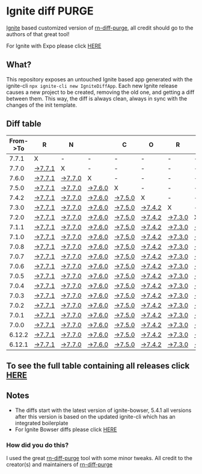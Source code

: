 # Ignite diff PURGE

[Ignite](https://github.com/infinitered/ignite) based customized version of [rn-diff-purge](https://github.com/react-native-community/rn-diff-purge/), all credit should go to the authors of that great tool!

For Ignite with Expo please click [HERE](https://github.com/nirre7/ignite-expo-diff-purge)

## What?

This repository exposes an untouched Ignite based app generated with the ignite-cli
`npx ignite-cli new IgniteDiffApp`. Each new Ignite release causes a new project to be created, removing the old one, and getting a diff between them. This way, the diff is always clean, always in sync with the changes of the init template.

## Diff table

| From->To | R                                                                                            | N                                                                                            |                                                                                              | C                                                                                            | O                                                                                            | R                                                                                            | E                                                                                            |                                                                                              | T                                                                                            | E                                                                                            | A                                                                                            | M                                                                                            |                                                                                              |                                                                                              |                                                                                              |                                                                                              |                                                                                              |                                                                                              |                                                                                                |     |
| -------- | -------------------------------------------------------------------------------------------- | -------------------------------------------------------------------------------------------- | -------------------------------------------------------------------------------------------- | -------------------------------------------------------------------------------------------- | -------------------------------------------------------------------------------------------- | -------------------------------------------------------------------------------------------- | -------------------------------------------------------------------------------------------- | -------------------------------------------------------------------------------------------- | -------------------------------------------------------------------------------------------- | -------------------------------------------------------------------------------------------- | -------------------------------------------------------------------------------------------- | -------------------------------------------------------------------------------------------- | -------------------------------------------------------------------------------------------- | -------------------------------------------------------------------------------------------- | -------------------------------------------------------------------------------------------- | -------------------------------------------------------------------------------------------- | -------------------------------------------------------------------------------------------- | -------------------------------------------------------------------------------------------- | ---------------------------------------------------------------------------------------------- | --- |
| 7.7.1    | X                                                                                            | -                                                                                            | -                                                                                            | -                                                                                            | -                                                                                            | -                                                                                            | -                                                                                            | -                                                                                            | -                                                                                            | -                                                                                            | -                                                                                            | -                                                                                            | -                                                                                            | -                                                                                            | -                                                                                            | -                                                                                            | -                                                                                            | -                                                                                            | -                                                                                              | -   |
| 7.7.0    | [->7.7.1](https://github.com/nirre7/ignite-diff-purge/compare/release/7.7.0..release/7.7.1)  | X                                                                                            | -                                                                                            | -                                                                                            | -                                                                                            | -                                                                                            | -                                                                                            | -                                                                                            | -                                                                                            | -                                                                                            | -                                                                                            | -                                                                                            | -                                                                                            | -                                                                                            | -                                                                                            | -                                                                                            | -                                                                                            | -                                                                                            | -                                                                                              | -   |
| 7.6.0    | [->7.7.1](https://github.com/nirre7/ignite-diff-purge/compare/release/7.6.0..release/7.7.1)  | [->7.7.0](https://github.com/nirre7/ignite-diff-purge/compare/release/7.6.0..release/7.7.0)  | X                                                                                            | -                                                                                            | -                                                                                            | -                                                                                            | -                                                                                            | -                                                                                            | -                                                                                            | -                                                                                            | -                                                                                            | -                                                                                            | -                                                                                            | -                                                                                            | -                                                                                            | -                                                                                            | -                                                                                            | -                                                                                            | -                                                                                              | -   |
| 7.5.0    | [->7.7.1](https://github.com/nirre7/ignite-diff-purge/compare/release/7.5.0..release/7.7.1)  | [->7.7.0](https://github.com/nirre7/ignite-diff-purge/compare/release/7.5.0..release/7.7.0)  | [->7.6.0](https://github.com/nirre7/ignite-diff-purge/compare/release/7.5.0..release/7.6.0)  | X                                                                                            | -                                                                                            | -                                                                                            | -                                                                                            | -                                                                                            | -                                                                                            | -                                                                                            | -                                                                                            | -                                                                                            | -                                                                                            | -                                                                                            | -                                                                                            | -                                                                                            | -                                                                                            | -                                                                                            | -                                                                                              | -   |
| 7.4.2    | [->7.7.1](https://github.com/nirre7/ignite-diff-purge/compare/release/7.4.2..release/7.7.1)  | [->7.7.0](https://github.com/nirre7/ignite-diff-purge/compare/release/7.4.2..release/7.7.0)  | [->7.6.0](https://github.com/nirre7/ignite-diff-purge/compare/release/7.4.2..release/7.6.0)  | [->7.5.0](https://github.com/nirre7/ignite-diff-purge/compare/release/7.4.2..release/7.5.0)  | X                                                                                            | -                                                                                            | -                                                                                            | -                                                                                            | -                                                                                            | -                                                                                            | -                                                                                            | -                                                                                            | -                                                                                            | -                                                                                            | -                                                                                            | -                                                                                            | -                                                                                            | -                                                                                            | -                                                                                              | -   |
| 7.3.0    | [->7.7.1](https://github.com/nirre7/ignite-diff-purge/compare/release/7.3.0..release/7.7.1)  | [->7.7.0](https://github.com/nirre7/ignite-diff-purge/compare/release/7.3.0..release/7.7.0)  | [->7.6.0](https://github.com/nirre7/ignite-diff-purge/compare/release/7.3.0..release/7.6.0)  | [->7.5.0](https://github.com/nirre7/ignite-diff-purge/compare/release/7.3.0..release/7.5.0)  | [->7.4.2](https://github.com/nirre7/ignite-diff-purge/compare/release/7.3.0..release/7.4.2)  | X                                                                                            | -                                                                                            | -                                                                                            | -                                                                                            | -                                                                                            | -                                                                                            | -                                                                                            | -                                                                                            | -                                                                                            | -                                                                                            | -                                                                                            | -                                                                                            | -                                                                                            | -                                                                                              | -   |
| 7.2.0    | [->7.7.1](https://github.com/nirre7/ignite-diff-purge/compare/release/7.2.0..release/7.7.1)  | [->7.7.0](https://github.com/nirre7/ignite-diff-purge/compare/release/7.2.0..release/7.7.0)  | [->7.6.0](https://github.com/nirre7/ignite-diff-purge/compare/release/7.2.0..release/7.6.0)  | [->7.5.0](https://github.com/nirre7/ignite-diff-purge/compare/release/7.2.0..release/7.5.0)  | [->7.4.2](https://github.com/nirre7/ignite-diff-purge/compare/release/7.2.0..release/7.4.2)  | [->7.3.0](https://github.com/nirre7/ignite-diff-purge/compare/release/7.2.0..release/7.3.0)  | X                                                                                            | -                                                                                            | -                                                                                            | -                                                                                            | -                                                                                            | -                                                                                            | -                                                                                            | -                                                                                            | -                                                                                            | -                                                                                            | -                                                                                            | -                                                                                            | -                                                                                              | -   |
| 7.1.1    | [->7.7.1](https://github.com/nirre7/ignite-diff-purge/compare/release/7.1.1..release/7.7.1)  | [->7.7.0](https://github.com/nirre7/ignite-diff-purge/compare/release/7.1.1..release/7.7.0)  | [->7.6.0](https://github.com/nirre7/ignite-diff-purge/compare/release/7.1.1..release/7.6.0)  | [->7.5.0](https://github.com/nirre7/ignite-diff-purge/compare/release/7.1.1..release/7.5.0)  | [->7.4.2](https://github.com/nirre7/ignite-diff-purge/compare/release/7.1.1..release/7.4.2)  | [->7.3.0](https://github.com/nirre7/ignite-diff-purge/compare/release/7.1.1..release/7.3.0)  | [->7.2.0](https://github.com/nirre7/ignite-diff-purge/compare/release/7.1.1..release/7.2.0)  | X                                                                                            | -                                                                                            | -                                                                                            | -                                                                                            | -                                                                                            | -                                                                                            | -                                                                                            | -                                                                                            | -                                                                                            | -                                                                                            | -                                                                                            | -                                                                                              | -   |
| 7.1.0    | [->7.7.1](https://github.com/nirre7/ignite-diff-purge/compare/release/7.1.0..release/7.7.1)  | [->7.7.0](https://github.com/nirre7/ignite-diff-purge/compare/release/7.1.0..release/7.7.0)  | [->7.6.0](https://github.com/nirre7/ignite-diff-purge/compare/release/7.1.0..release/7.6.0)  | [->7.5.0](https://github.com/nirre7/ignite-diff-purge/compare/release/7.1.0..release/7.5.0)  | [->7.4.2](https://github.com/nirre7/ignite-diff-purge/compare/release/7.1.0..release/7.4.2)  | [->7.3.0](https://github.com/nirre7/ignite-diff-purge/compare/release/7.1.0..release/7.3.0)  | [->7.2.0](https://github.com/nirre7/ignite-diff-purge/compare/release/7.1.0..release/7.2.0)  | [->7.1.1](https://github.com/nirre7/ignite-diff-purge/compare/release/7.1.0..release/7.1.1)  | X                                                                                            | -                                                                                            | -                                                                                            | -                                                                                            | -                                                                                            | -                                                                                            | -                                                                                            | -                                                                                            | -                                                                                            | -                                                                                            | -                                                                                              | -   |
| 7.0.8    | [->7.7.1](https://github.com/nirre7/ignite-diff-purge/compare/release/7.0.8..release/7.7.1)  | [->7.7.0](https://github.com/nirre7/ignite-diff-purge/compare/release/7.0.8..release/7.7.0)  | [->7.6.0](https://github.com/nirre7/ignite-diff-purge/compare/release/7.0.8..release/7.6.0)  | [->7.5.0](https://github.com/nirre7/ignite-diff-purge/compare/release/7.0.8..release/7.5.0)  | [->7.4.2](https://github.com/nirre7/ignite-diff-purge/compare/release/7.0.8..release/7.4.2)  | [->7.3.0](https://github.com/nirre7/ignite-diff-purge/compare/release/7.0.8..release/7.3.0)  | [->7.2.0](https://github.com/nirre7/ignite-diff-purge/compare/release/7.0.8..release/7.2.0)  | [->7.1.1](https://github.com/nirre7/ignite-diff-purge/compare/release/7.0.8..release/7.1.1)  | [->7.1.0](https://github.com/nirre7/ignite-diff-purge/compare/release/7.0.8..release/7.1.0)  | X                                                                                            | -                                                                                            | -                                                                                            | -                                                                                            | -                                                                                            | -                                                                                            | -                                                                                            | -                                                                                            | -                                                                                            | -                                                                                              | -   |
| 7.0.7    | [->7.7.1](https://github.com/nirre7/ignite-diff-purge/compare/release/7.0.7..release/7.7.1)  | [->7.7.0](https://github.com/nirre7/ignite-diff-purge/compare/release/7.0.7..release/7.7.0)  | [->7.6.0](https://github.com/nirre7/ignite-diff-purge/compare/release/7.0.7..release/7.6.0)  | [->7.5.0](https://github.com/nirre7/ignite-diff-purge/compare/release/7.0.7..release/7.5.0)  | [->7.4.2](https://github.com/nirre7/ignite-diff-purge/compare/release/7.0.7..release/7.4.2)  | [->7.3.0](https://github.com/nirre7/ignite-diff-purge/compare/release/7.0.7..release/7.3.0)  | [->7.2.0](https://github.com/nirre7/ignite-diff-purge/compare/release/7.0.7..release/7.2.0)  | [->7.1.1](https://github.com/nirre7/ignite-diff-purge/compare/release/7.0.7..release/7.1.1)  | [->7.1.0](https://github.com/nirre7/ignite-diff-purge/compare/release/7.0.7..release/7.1.0)  | [->7.0.8](https://github.com/nirre7/ignite-diff-purge/compare/release/7.0.7..release/7.0.8)  | X                                                                                            | -                                                                                            | -                                                                                            | -                                                                                            | -                                                                                            | -                                                                                            | -                                                                                            | -                                                                                            | -                                                                                              | -   |
| 7.0.6    | [->7.7.1](https://github.com/nirre7/ignite-diff-purge/compare/release/7.0.6..release/7.7.1)  | [->7.7.0](https://github.com/nirre7/ignite-diff-purge/compare/release/7.0.6..release/7.7.0)  | [->7.6.0](https://github.com/nirre7/ignite-diff-purge/compare/release/7.0.6..release/7.6.0)  | [->7.5.0](https://github.com/nirre7/ignite-diff-purge/compare/release/7.0.6..release/7.5.0)  | [->7.4.2](https://github.com/nirre7/ignite-diff-purge/compare/release/7.0.6..release/7.4.2)  | [->7.3.0](https://github.com/nirre7/ignite-diff-purge/compare/release/7.0.6..release/7.3.0)  | [->7.2.0](https://github.com/nirre7/ignite-diff-purge/compare/release/7.0.6..release/7.2.0)  | [->7.1.1](https://github.com/nirre7/ignite-diff-purge/compare/release/7.0.6..release/7.1.1)  | [->7.1.0](https://github.com/nirre7/ignite-diff-purge/compare/release/7.0.6..release/7.1.0)  | [->7.0.8](https://github.com/nirre7/ignite-diff-purge/compare/release/7.0.6..release/7.0.8)  | [->7.0.7](https://github.com/nirre7/ignite-diff-purge/compare/release/7.0.6..release/7.0.7)  | X                                                                                            | -                                                                                            | -                                                                                            | -                                                                                            | -                                                                                            | -                                                                                            | -                                                                                            | -                                                                                              | -   |
| 7.0.5    | [->7.7.1](https://github.com/nirre7/ignite-diff-purge/compare/release/7.0.5..release/7.7.1)  | [->7.7.0](https://github.com/nirre7/ignite-diff-purge/compare/release/7.0.5..release/7.7.0)  | [->7.6.0](https://github.com/nirre7/ignite-diff-purge/compare/release/7.0.5..release/7.6.0)  | [->7.5.0](https://github.com/nirre7/ignite-diff-purge/compare/release/7.0.5..release/7.5.0)  | [->7.4.2](https://github.com/nirre7/ignite-diff-purge/compare/release/7.0.5..release/7.4.2)  | [->7.3.0](https://github.com/nirre7/ignite-diff-purge/compare/release/7.0.5..release/7.3.0)  | [->7.2.0](https://github.com/nirre7/ignite-diff-purge/compare/release/7.0.5..release/7.2.0)  | [->7.1.1](https://github.com/nirre7/ignite-diff-purge/compare/release/7.0.5..release/7.1.1)  | [->7.1.0](https://github.com/nirre7/ignite-diff-purge/compare/release/7.0.5..release/7.1.0)  | [->7.0.8](https://github.com/nirre7/ignite-diff-purge/compare/release/7.0.5..release/7.0.8)  | [->7.0.7](https://github.com/nirre7/ignite-diff-purge/compare/release/7.0.5..release/7.0.7)  | [->7.0.6](https://github.com/nirre7/ignite-diff-purge/compare/release/7.0.5..release/7.0.6)  | X                                                                                            | -                                                                                            | -                                                                                            | -                                                                                            | -                                                                                            | -                                                                                            | -                                                                                              | -   |
| 7.0.4    | [->7.7.1](https://github.com/nirre7/ignite-diff-purge/compare/release/7.0.4..release/7.7.1)  | [->7.7.0](https://github.com/nirre7/ignite-diff-purge/compare/release/7.0.4..release/7.7.0)  | [->7.6.0](https://github.com/nirre7/ignite-diff-purge/compare/release/7.0.4..release/7.6.0)  | [->7.5.0](https://github.com/nirre7/ignite-diff-purge/compare/release/7.0.4..release/7.5.0)  | [->7.4.2](https://github.com/nirre7/ignite-diff-purge/compare/release/7.0.4..release/7.4.2)  | [->7.3.0](https://github.com/nirre7/ignite-diff-purge/compare/release/7.0.4..release/7.3.0)  | [->7.2.0](https://github.com/nirre7/ignite-diff-purge/compare/release/7.0.4..release/7.2.0)  | [->7.1.1](https://github.com/nirre7/ignite-diff-purge/compare/release/7.0.4..release/7.1.1)  | [->7.1.0](https://github.com/nirre7/ignite-diff-purge/compare/release/7.0.4..release/7.1.0)  | [->7.0.8](https://github.com/nirre7/ignite-diff-purge/compare/release/7.0.4..release/7.0.8)  | [->7.0.7](https://github.com/nirre7/ignite-diff-purge/compare/release/7.0.4..release/7.0.7)  | [->7.0.6](https://github.com/nirre7/ignite-diff-purge/compare/release/7.0.4..release/7.0.6)  | [->7.0.5](https://github.com/nirre7/ignite-diff-purge/compare/release/7.0.4..release/7.0.5)  | X                                                                                            | -                                                                                            | -                                                                                            | -                                                                                            | -                                                                                            | -                                                                                              | -   |
| 7.0.3    | [->7.7.1](https://github.com/nirre7/ignite-diff-purge/compare/release/7.0.3..release/7.7.1)  | [->7.7.0](https://github.com/nirre7/ignite-diff-purge/compare/release/7.0.3..release/7.7.0)  | [->7.6.0](https://github.com/nirre7/ignite-diff-purge/compare/release/7.0.3..release/7.6.0)  | [->7.5.0](https://github.com/nirre7/ignite-diff-purge/compare/release/7.0.3..release/7.5.0)  | [->7.4.2](https://github.com/nirre7/ignite-diff-purge/compare/release/7.0.3..release/7.4.2)  | [->7.3.0](https://github.com/nirre7/ignite-diff-purge/compare/release/7.0.3..release/7.3.0)  | [->7.2.0](https://github.com/nirre7/ignite-diff-purge/compare/release/7.0.3..release/7.2.0)  | [->7.1.1](https://github.com/nirre7/ignite-diff-purge/compare/release/7.0.3..release/7.1.1)  | [->7.1.0](https://github.com/nirre7/ignite-diff-purge/compare/release/7.0.3..release/7.1.0)  | [->7.0.8](https://github.com/nirre7/ignite-diff-purge/compare/release/7.0.3..release/7.0.8)  | [->7.0.7](https://github.com/nirre7/ignite-diff-purge/compare/release/7.0.3..release/7.0.7)  | [->7.0.6](https://github.com/nirre7/ignite-diff-purge/compare/release/7.0.3..release/7.0.6)  | [->7.0.5](https://github.com/nirre7/ignite-diff-purge/compare/release/7.0.3..release/7.0.5)  | [->7.0.4](https://github.com/nirre7/ignite-diff-purge/compare/release/7.0.3..release/7.0.4)  | X                                                                                            | -                                                                                            | -                                                                                            | -                                                                                            | -                                                                                              | -   |
| 7.0.2    | [->7.7.1](https://github.com/nirre7/ignite-diff-purge/compare/release/7.0.2..release/7.7.1)  | [->7.7.0](https://github.com/nirre7/ignite-diff-purge/compare/release/7.0.2..release/7.7.0)  | [->7.6.0](https://github.com/nirre7/ignite-diff-purge/compare/release/7.0.2..release/7.6.0)  | [->7.5.0](https://github.com/nirre7/ignite-diff-purge/compare/release/7.0.2..release/7.5.0)  | [->7.4.2](https://github.com/nirre7/ignite-diff-purge/compare/release/7.0.2..release/7.4.2)  | [->7.3.0](https://github.com/nirre7/ignite-diff-purge/compare/release/7.0.2..release/7.3.0)  | [->7.2.0](https://github.com/nirre7/ignite-diff-purge/compare/release/7.0.2..release/7.2.0)  | [->7.1.1](https://github.com/nirre7/ignite-diff-purge/compare/release/7.0.2..release/7.1.1)  | [->7.1.0](https://github.com/nirre7/ignite-diff-purge/compare/release/7.0.2..release/7.1.0)  | [->7.0.8](https://github.com/nirre7/ignite-diff-purge/compare/release/7.0.2..release/7.0.8)  | [->7.0.7](https://github.com/nirre7/ignite-diff-purge/compare/release/7.0.2..release/7.0.7)  | [->7.0.6](https://github.com/nirre7/ignite-diff-purge/compare/release/7.0.2..release/7.0.6)  | [->7.0.5](https://github.com/nirre7/ignite-diff-purge/compare/release/7.0.2..release/7.0.5)  | [->7.0.4](https://github.com/nirre7/ignite-diff-purge/compare/release/7.0.2..release/7.0.4)  | [->7.0.3](https://github.com/nirre7/ignite-diff-purge/compare/release/7.0.2..release/7.0.3)  | X                                                                                            | -                                                                                            | -                                                                                            | -                                                                                              | -   |
| 7.0.1    | [->7.7.1](https://github.com/nirre7/ignite-diff-purge/compare/release/7.0.1..release/7.7.1)  | [->7.7.0](https://github.com/nirre7/ignite-diff-purge/compare/release/7.0.1..release/7.7.0)  | [->7.6.0](https://github.com/nirre7/ignite-diff-purge/compare/release/7.0.1..release/7.6.0)  | [->7.5.0](https://github.com/nirre7/ignite-diff-purge/compare/release/7.0.1..release/7.5.0)  | [->7.4.2](https://github.com/nirre7/ignite-diff-purge/compare/release/7.0.1..release/7.4.2)  | [->7.3.0](https://github.com/nirre7/ignite-diff-purge/compare/release/7.0.1..release/7.3.0)  | [->7.2.0](https://github.com/nirre7/ignite-diff-purge/compare/release/7.0.1..release/7.2.0)  | [->7.1.1](https://github.com/nirre7/ignite-diff-purge/compare/release/7.0.1..release/7.1.1)  | [->7.1.0](https://github.com/nirre7/ignite-diff-purge/compare/release/7.0.1..release/7.1.0)  | [->7.0.8](https://github.com/nirre7/ignite-diff-purge/compare/release/7.0.1..release/7.0.8)  | [->7.0.7](https://github.com/nirre7/ignite-diff-purge/compare/release/7.0.1..release/7.0.7)  | [->7.0.6](https://github.com/nirre7/ignite-diff-purge/compare/release/7.0.1..release/7.0.6)  | [->7.0.5](https://github.com/nirre7/ignite-diff-purge/compare/release/7.0.1..release/7.0.5)  | [->7.0.4](https://github.com/nirre7/ignite-diff-purge/compare/release/7.0.1..release/7.0.4)  | [->7.0.3](https://github.com/nirre7/ignite-diff-purge/compare/release/7.0.1..release/7.0.3)  | [->7.0.2](https://github.com/nirre7/ignite-diff-purge/compare/release/7.0.1..release/7.0.2)  | X                                                                                            | -                                                                                            | -                                                                                              | -   |
| 7.0.0    | [->7.7.1](https://github.com/nirre7/ignite-diff-purge/compare/release/7.0.0..release/7.7.1)  | [->7.7.0](https://github.com/nirre7/ignite-diff-purge/compare/release/7.0.0..release/7.7.0)  | [->7.6.0](https://github.com/nirre7/ignite-diff-purge/compare/release/7.0.0..release/7.6.0)  | [->7.5.0](https://github.com/nirre7/ignite-diff-purge/compare/release/7.0.0..release/7.5.0)  | [->7.4.2](https://github.com/nirre7/ignite-diff-purge/compare/release/7.0.0..release/7.4.2)  | [->7.3.0](https://github.com/nirre7/ignite-diff-purge/compare/release/7.0.0..release/7.3.0)  | [->7.2.0](https://github.com/nirre7/ignite-diff-purge/compare/release/7.0.0..release/7.2.0)  | [->7.1.1](https://github.com/nirre7/ignite-diff-purge/compare/release/7.0.0..release/7.1.1)  | [->7.1.0](https://github.com/nirre7/ignite-diff-purge/compare/release/7.0.0..release/7.1.0)  | [->7.0.8](https://github.com/nirre7/ignite-diff-purge/compare/release/7.0.0..release/7.0.8)  | [->7.0.7](https://github.com/nirre7/ignite-diff-purge/compare/release/7.0.0..release/7.0.7)  | [->7.0.6](https://github.com/nirre7/ignite-diff-purge/compare/release/7.0.0..release/7.0.6)  | [->7.0.5](https://github.com/nirre7/ignite-diff-purge/compare/release/7.0.0..release/7.0.5)  | [->7.0.4](https://github.com/nirre7/ignite-diff-purge/compare/release/7.0.0..release/7.0.4)  | [->7.0.3](https://github.com/nirre7/ignite-diff-purge/compare/release/7.0.0..release/7.0.3)  | [->7.0.2](https://github.com/nirre7/ignite-diff-purge/compare/release/7.0.0..release/7.0.2)  | [->7.0.1](https://github.com/nirre7/ignite-diff-purge/compare/release/7.0.0..release/7.0.1)  | X                                                                                            | -                                                                                              | -   |
| 6.12.2   | [->7.7.1](https://github.com/nirre7/ignite-diff-purge/compare/release/6.12.2..release/7.7.1) | [->7.7.0](https://github.com/nirre7/ignite-diff-purge/compare/release/6.12.2..release/7.7.0) | [->7.6.0](https://github.com/nirre7/ignite-diff-purge/compare/release/6.12.2..release/7.6.0) | [->7.5.0](https://github.com/nirre7/ignite-diff-purge/compare/release/6.12.2..release/7.5.0) | [->7.4.2](https://github.com/nirre7/ignite-diff-purge/compare/release/6.12.2..release/7.4.2) | [->7.3.0](https://github.com/nirre7/ignite-diff-purge/compare/release/6.12.2..release/7.3.0) | [->7.2.0](https://github.com/nirre7/ignite-diff-purge/compare/release/6.12.2..release/7.2.0) | [->7.1.1](https://github.com/nirre7/ignite-diff-purge/compare/release/6.12.2..release/7.1.1) | [->7.1.0](https://github.com/nirre7/ignite-diff-purge/compare/release/6.12.2..release/7.1.0) | [->7.0.8](https://github.com/nirre7/ignite-diff-purge/compare/release/6.12.2..release/7.0.8) | [->7.0.7](https://github.com/nirre7/ignite-diff-purge/compare/release/6.12.2..release/7.0.7) | [->7.0.6](https://github.com/nirre7/ignite-diff-purge/compare/release/6.12.2..release/7.0.6) | [->7.0.5](https://github.com/nirre7/ignite-diff-purge/compare/release/6.12.2..release/7.0.5) | [->7.0.4](https://github.com/nirre7/ignite-diff-purge/compare/release/6.12.2..release/7.0.4) | [->7.0.3](https://github.com/nirre7/ignite-diff-purge/compare/release/6.12.2..release/7.0.3) | [->7.0.2](https://github.com/nirre7/ignite-diff-purge/compare/release/6.12.2..release/7.0.2) | [->7.0.1](https://github.com/nirre7/ignite-diff-purge/compare/release/6.12.2..release/7.0.1) | [->7.0.0](https://github.com/nirre7/ignite-diff-purge/compare/release/6.12.2..release/7.0.0) | X                                                                                              | -   |
| 6.12.1   | [->7.7.1](https://github.com/nirre7/ignite-diff-purge/compare/release/6.12.1..release/7.7.1) | [->7.7.0](https://github.com/nirre7/ignite-diff-purge/compare/release/6.12.1..release/7.7.0) | [->7.6.0](https://github.com/nirre7/ignite-diff-purge/compare/release/6.12.1..release/7.6.0) | [->7.5.0](https://github.com/nirre7/ignite-diff-purge/compare/release/6.12.1..release/7.5.0) | [->7.4.2](https://github.com/nirre7/ignite-diff-purge/compare/release/6.12.1..release/7.4.2) | [->7.3.0](https://github.com/nirre7/ignite-diff-purge/compare/release/6.12.1..release/7.3.0) | [->7.2.0](https://github.com/nirre7/ignite-diff-purge/compare/release/6.12.1..release/7.2.0) | [->7.1.1](https://github.com/nirre7/ignite-diff-purge/compare/release/6.12.1..release/7.1.1) | [->7.1.0](https://github.com/nirre7/ignite-diff-purge/compare/release/6.12.1..release/7.1.0) | [->7.0.8](https://github.com/nirre7/ignite-diff-purge/compare/release/6.12.1..release/7.0.8) | [->7.0.7](https://github.com/nirre7/ignite-diff-purge/compare/release/6.12.1..release/7.0.7) | [->7.0.6](https://github.com/nirre7/ignite-diff-purge/compare/release/6.12.1..release/7.0.6) | [->7.0.5](https://github.com/nirre7/ignite-diff-purge/compare/release/6.12.1..release/7.0.5) | [->7.0.4](https://github.com/nirre7/ignite-diff-purge/compare/release/6.12.1..release/7.0.4) | [->7.0.3](https://github.com/nirre7/ignite-diff-purge/compare/release/6.12.1..release/7.0.3) | [->7.0.2](https://github.com/nirre7/ignite-diff-purge/compare/release/6.12.1..release/7.0.2) | [->7.0.1](https://github.com/nirre7/ignite-diff-purge/compare/release/6.12.1..release/7.0.1) | [->7.0.0](https://github.com/nirre7/ignite-diff-purge/compare/release/6.12.1..release/7.0.0) | [->6.12.2](https://github.com/nirre7/ignite-diff-purge/compare/release/6.12.1..release/6.12.2) | X   |

## To see the full table containing all releases click [HERE](https://nirre7.github.io/ignite-diff-purge/)

## Notes

- The diffs start with the latest version of ignite-bowser, 5.4.1 all versions after this version is based on the updated ignite-cli which has an integrated boilerplate
- For Ignite Bowser diffs please click [HERE](https://github.com/nirre7/ignite-bowser-diff-purge)

### How did you do this?

I used the great [rn-diff-purge](https://github.com/react-native-community/rn-diff-purge/) tool with some minor tweaks.
All credit to the creator(s) and maintainers of [rn-diff-purge](https://github.com/react-native-community/rn-diff-purge/)

